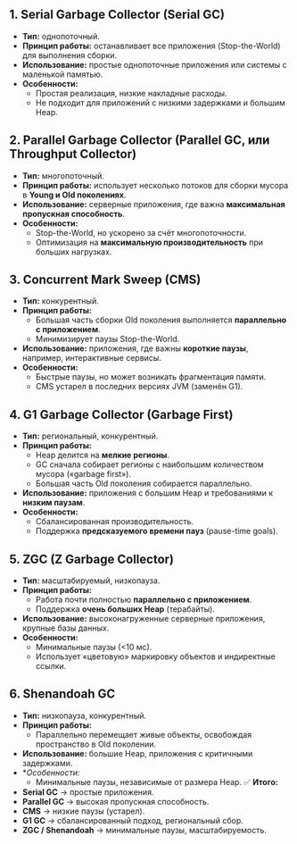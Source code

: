 ## 1. **Serial Garbage Collector (Serial GC)**
- **Тип:** однопоточный.
- **Принцип работы:** останавливает все приложения (Stop-the-World) для выполнения сборки.
- **Использование:** простые однопоточные приложения или системы с маленькой памятью.
- **Особенности:**
    - Простая реализация, низкие накладные расходы.
    - Не подходит для приложений с низкими задержками и большим Heap.
## 2. **Parallel Garbage Collector (Parallel GC, или Throughput Collector)**
- **Тип:** многопоточный.
- **Принцип работы:** использует несколько потоков для сборки мусора в **Young и Old поколениях**.
- **Использование:** серверные приложения, где важна **максимальная пропускная способность**.
- **Особенности:**
    - Stop-the-World, но ускорено за счёт многопоточности.
    - Оптимизация на **максимальную производительность** при больших нагрузках.
## 3. **Concurrent Mark Sweep (CMS)**
- **Тип:** конкурентный.
- **Принцип работы:**
    - Большая часть сборки Old поколения выполняется **параллельно с приложением**.
    - Минимизирует паузы Stop-the-World.
- **Использование:** приложения, где важны **короткие паузы**, например, интерактивные сервисы.
- **Особенности:**
    - Быстрые паузы, но может возникать фрагментация памяти.
    - CMS устарел в последних версиях JVM (заменён G1).
## 4. **G1 Garbage Collector (Garbage First)**
- **Тип:** региональный, конкурентный.
- **Принцип работы:**
    - Heap делится на **мелкие регионы**.
    - GC сначала собирает регионы с наибольшим количеством мусора («garbage first»).
    - Большая часть Old поколения собирается параллельно.
- **Использование:** приложения с большим Heap и требованиями к **низким паузам**.
- **Особенности:**
    - Сбалансированная производительность.
    - Поддержка **предсказуемого времени пауз** (pause-time goals).
## 5. **ZGC (Z Garbage Collector)**
- **Тип:** масштабируемый, низкопауза.
- **Принцип работы:**
    - Работа почти полностью **параллельно с приложением**.
    - Поддержка **очень больших Heap** (терабайты).
- **Использование:** высоконагруженные серверные приложения, крупные базы данных.
- **Особенности:**
    - Минимальные паузы (<10 мс).
    - Использует «цветовую» маркировку объектов и индиректные ссылки.
## 6. **Shenandoah GC**
- **Тип:** низкопауза, конкурентный.
- **Принцип работы:**
    - Параллельно перемещает живые объекты, освобождая пространство в Old поколении.
- **Использование:** большие Heap, приложения с критичными задержками.
- **Особенности:*
    - Минимальные паузы, независимые от размера Heap.
✅ **Итого:**
- **Serial GC** → простые приложения.
- **Parallel GC** → высокая пропускная способность.
- **CMS** → низкие паузы (устарел).
- **G1 GC** → сбалансированный подход, региональный сбор.
- **ZGC / Shenandoah** → минимальные паузы, масштабируемость.